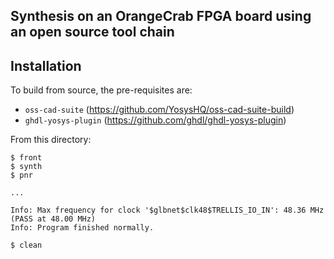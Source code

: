 ## Synthesis on an OrangeCrab FPGA board using an open source tool chain


Installation
------------

To build from source, the pre-requisites are:

* `oss-cad-suite` (https://github.com/YosysHQ/oss-cad-suite-build)
* `ghdl-yosys-plugin` (https://github.com/ghdl/ghdl-yosys-plugin)

From this directory:

```
$ front
$ synth
$ pnr

...

Info: Max frequency for clock '$glbnet$clk48$TRELLIS_IO_IN': 48.36 MHz (PASS at 48.00 MHz)
Info: Program finished normally.

$ clean
```